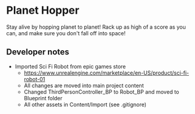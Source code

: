 # Planet Hopper

Stay alive by hopping planet to planet! Rack up as high of a score as you can, and make sure you 
don't fall off into space!

## Developer notes
- Imported Sci Fi Robot from epic games store
  - https://www.unrealengine.com/marketplace/en-US/product/sci-fi-robot-01 
  - All changes are moved into main project content
  - Changed ThirdPersonController_BP to Robot_BP and moved to Blueprint folder
  - All other assets in Content/Import (see .gitignore)
